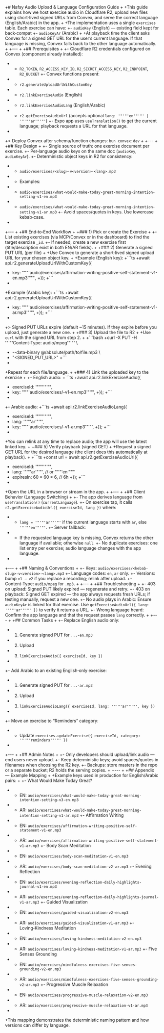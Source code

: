 +# Nafsy Audio Upload & Language Configuration Guide
+
+This guide explains how we host exercise audio in Cloudflare R2, upload new files using short‑lived signed URLs from Convex, and serve the correct language (English/Arabic) in the app.
+
+The implementation uses a single `exercises` table. Each exercise can have:
+- `audioKey` (English) — existing field kept for back‑compat
+- `audioKeyAr` (Arabic)
+
+At playback time the client asks Convex for a signed GET URL for the user’s current language. If that language is missing, Convex falls back to the other language automatically.
+
+---
+
+## Prerequisites
+
+- Cloudflare R2 credentials configured on Convex (component already installed):
+  - `R2_TOKEN`, `R2_ACCESS_KEY_ID`, `R2_SECRET_ACCESS_KEY`, `R2_ENDPOINT`, `R2_BUCKET`
+- Convex functions present:
+  - `r2.generateUploadUrlWithCustomKey`
+  - `r2.linkExerciseAudio` (English)
+  - `r2.linkExerciseAudioLang` (English/Arabic)
+  - `r2.getExerciseAudioUrl` (accepts optional `lang: '"'"'en'"'"' | '"'"'ar'"'"'`)
+- Expo app uses `useTranslation()` to get the current language; playback requests a URL for that language.
+
+> Deploy Convex after schema/function changes: `bun convex:dev`
+
+---
+
+## Key Design
+
+- Single source of truth: one exercise document per exercise.
+- Per‑language audio keys on the same doc (`audioKey`, `audioKeyAr`).
+- Deterministic object keys in R2 for consistency:
+  - `audio/exercises/<slug>-v<version>-<lang>.mp3`
+  - Examples:
+    - `audio/exercises/what-would-make-today-great-morning-intention-setting-v1-en.mp3`
+    - `audio/exercises/what-would-make-today-great-morning-intention-setting-v1-ar.mp3`
+- Avoid spaces/quotes in keys. Use lowercase kebab‑case.
+
+---
+
+## End‑to‑End Workflow
+
+### 1) Pick or create the Exercise
+
+- List existing exercises (via MCP/Convex or in the dashboard) to find the target exercise `_id`.
+- If needed, create a new exercise first (title/description exist in both EN/AR fields).
+
+### 2) Generate a signed PUT URL (per file)
+
+Use Convex to generate a short‑lived signed upload URL for your chosen object key.
+
+Example (English key):
+```ts
+await api.r2.generateUploadUrlWithCustomKey({
+  key: '"'"'audio/exercises/affirmation-writing-positive-self-statement-v1-en.mp3'"'"',
+});
+```
+
+Example (Arabic key):
+```ts
+await api.r2.generateUploadUrlWithCustomKey({
+  key: '"'"'audio/exercises/affirmation-writing-positive-self-statement-v1-ar.mp3'"'"',
+});
+```
+
+> Signed PUT URLs expire (default ~15 minutes). If they expire before you upload, just generate a new one.
+
+### 3) Upload the file to R2
+
+Use `curl` with the signed URL from step 2.
+
+```bash
+curl -X PUT -H '"'"'Content-Type: audio/mpeg'"'"' \
+  --data-binary @/absolute/path/to/file.mp3 \
+  "<SIGNED_PUT_URL>"
+```
+
+Repeat for each file/language.
+
+### 4) Link the uploaded key to the exercise
+
+- English audio:
+```ts
+await api.r2.linkExerciseAudio({
+  exerciseId: '"'"'<exerciseId>'"'"',
+  key: '"'"'audio/exercises/<slug>-v1-en.mp3'"'"',
+});
+```
+
+- Arabic audio:
+```ts
+await api.r2.linkExerciseAudioLang({
+  exerciseId: '"'"'<exerciseId>'"'"',
+  lang: '"'"'ar'"'"',
+  key: '"'"'audio/exercises/<slug>-v1-ar.mp3'"'"',
+});
+```
+
+You can relink at any time to replace audio; the app will use the latest linked key.
+
+### 5) Verify playback (signed GET)
+
+Request a signed GET URL for the desired language (the client does this automatically at playback).
+
+```ts
+const url = await api.r2.getExerciseAudioUrl({
+  exerciseId: '"'"'<exerciseId>'"'"',
+  lang: '"'"'ar'"'"', // or '"'"'en'"'"'
+  expiresIn: 60 * 60 * 6, // 6h
+});
+```
+
+Open the URL in a browser or stream in the app.
+
+---
+
+## Client Behavior (Language Switching)
+
+- The app derives language from `useTranslation()` (`currentLanguage`).
+- On exercise tap, it calls `r2.getExerciseAudioUrl({ exerciseId, lang })` where:
+  - `lang = '"'"'ar'"'"'` if the current language starts with `ar`, else `'"'"'en'"'"'`.
+- Server fallback:
+  - If the requested language key is missing, Convex returns the other language if available; otherwise `null`.
+- No duplicate exercises: one list entry per exercise; audio language changes with the app language.
+
+---
+
+## Naming & Conventions
+
+- Keys: `audio/exercises/<kebab-slug>-v<version>-<lang>.mp3`
+- Language codes: `en`, `ar` only.
+- Versions: bump `v1 → v2` if you replace a recording; relink after upload.
+- Content‑Type: `audio/mpeg` for `.mp3`.
+
+---
+
+## Troubleshooting
+
+- 403 on upload: Signed PUT likely expired — regenerate and retry.
+- 403 on playback: Signed GET expired — the app always requests fresh URLs; if testing manually, request a new one.
+- No audio plays in Arabic: Ensure `audioKeyAr` is linked for that exercise. Use `getExerciseAudioUrl({ lang: '"'"'ar'"'"' })` to verify it returns a URL.
+- Wrong language heard: Confirm the app language and that the request passes `lang` correctly.
+
+---
+
+## Common Tasks
+
+- Replace English audio only:
+  1) Generate signed PUT for `...-en.mp3`
+  2) Upload
+  3) `linkExerciseAudio({ exerciseId, key })`
+
+- Add Arabic to an existing English‑only exercise:
+  1) Generate signed PUT for `...-ar.mp3`
+  2) Upload
+  3) `linkExerciseAudioLang({ exerciseId, lang: '"'"'ar'"'"', key })`
+
+- Move an exercise to “Reminders” category:
+  - Update `exercises.updateExercise({ exerciseId, category: '"'"'reminders'"'"' })`
+
+---
+
+## Admin Notes
+
+- Only developers should upload/link audio — end users never upload.
+- Keep deterministic keys; avoid spaces/quotes in filenames when choosing the R2 key.
+- Backups: store masters in the repo or a separate bucket; R2 holds the serving copies.
+
+---
+
+## Appendix — Example Mapping
+
+Example keys used in production for English/Arabic pairs:
+
+- What Would Make Today Great?
+  - EN: `audio/exercises/what-would-make-today-great-morning-intention-setting-v3-en.mp3`
+  - AR: `audio/exercises/what-would-make-today-great-morning-intention-setting-v1-ar.mp3`
+- Affirmation Writing
+  - EN: `audio/exercises/affirmation-writing-positive-self-statement-v1-en.mp3`
+  - AR: `audio/exercises/affirmation-writing-positive-self-statement-v1-ar.mp3`
+- Body Scan Meditation
+  - EN: `audio/exercises/body-scan-meditation-v1-en.mp3`
+  - AR: `audio/exercises/body-scan-meditation-v2-ar.mp3`
+- Evening Reflection
+  - EN: `audio/exercises/evening-reflection-daily-highlights-journal-v1-en.mp3`
+  - AR: `audio/exercises/evening-reflection-daily-highlights-journal-v1-ar.mp3`
+- Guided Visualization
+  - EN: `audio/exercises/guided-visualization-v2-en.mp3`
+  - AR: `audio/exercises/guided-visualization-v1-ar.mp3`
+- Loving‑Kindness Meditation
+  - EN: `audio/exercises/loving-kindness-meditation-v2-en.mp3`
+  - AR: `audio/exercises/loving-kindness-meditation-v1-ar.mp3`
+- Five Senses Grounding
+  - EN: `audio/exercises/mindfulness-exercises-five-senses-grounding-v2-en.mp3`
+  - AR: `audio/exercises/mindfulness-exercises-five-senses-grounding-v2-ar.mp3`
+- Progressive Muscle Relaxation
+  - EN: `audio/exercises/progressive-muscle-relaxation-v2-en.mp3`
+  - AR: `audio/exercises/progressive-muscle-relaxation-v1-ar.mp3`
+
+This mapping demonstrates the deterministic naming pattern and how versions can differ by language.